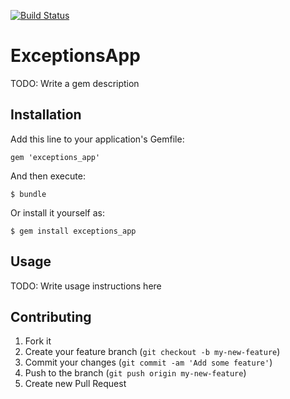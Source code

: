 [![Build Status](https://travis-ci.org/kaize/exceptions_app.png)](https://travis-ci.org/kaize/exceptions_app)

# ExceptionsApp

TODO: Write a gem description

## Installation

Add this line to your application's Gemfile:

    gem 'exceptions_app'

And then execute:

    $ bundle

Or install it yourself as:

    $ gem install exceptions_app

## Usage

TODO: Write usage instructions here

## Contributing

1. Fork it
2. Create your feature branch (`git checkout -b my-new-feature`)
3. Commit your changes (`git commit -am 'Add some feature'`)
4. Push to the branch (`git push origin my-new-feature`)
5. Create new Pull Request
